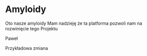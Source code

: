# Amyloidy

Oto nasze amyloidy
Mam nadzieję że ta platforma pozwoli nam na rozwinięcie tego Projektu

Paweł

Przykładowa zmiana
